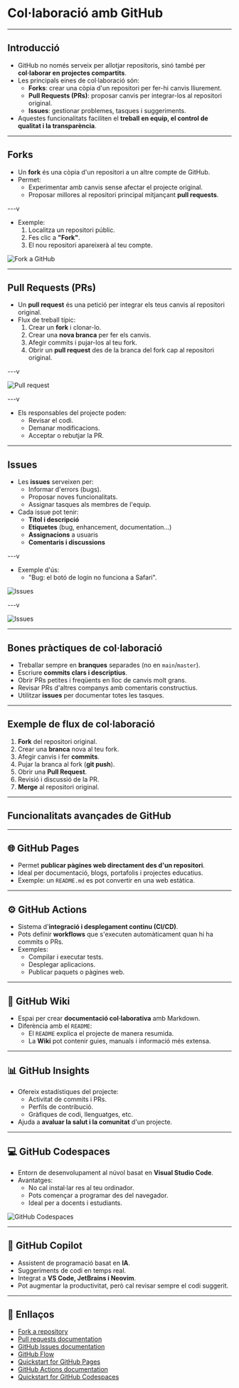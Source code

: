 # Col·laboració amb GitHub

---

## Introducció

- GitHub no només serveix per allotjar repositoris, sinó també per **col·laborar en projectes compartits**.
- Les principals eines de col·laboració són:
  - **Forks**: crear una còpia d'un repositori per fer-hi canvis lliurement.
  - **Pull Requests (PRs)**: proposar canvis per integrar-los al repositori original.
  - **Issues**: gestionar problemes, tasques i suggeriments.
- Aquestes funcionalitats faciliten el **treball en equip, el control de qualitat i la transparència**.

---

## Forks

- Un **fork** és una còpia d'un repositori a un altre compte de GitHub.
- Permet:
  - Experimentar amb canvis sense afectar el projecte original.
  - Proposar millores al repositori principal mitjançant **pull requests**.

---v

- Exemple:
  1. Localitza un repositori públic.
  2. Fes clic a **"Fork"**.
  3. El nou repositori apareixerà al teu compte.

![Fork a GitHub](./img/github_fork.png)

---

## Pull Requests (PRs)

- Un **pull request** és una petició per integrar els teus canvis al repositori original.
- Flux de treball típic:
  1. Crear un **fork** i clonar-lo.
  2. Crear una **nova branca** per fer els canvis.
  3. Afegir commits i pujar-los al teu fork.
  4. Obrir un **pull request** des de la branca del fork cap al repositori original.

---v

![Pull request](./img/github_pr.png)

---v

- Els responsables del projecte poden:
  - Revisar el codi.
  - Demanar modificacions.
  - Acceptar o rebutjar la PR.

---

## Issues

- Les **issues** serveixen per:
  - Informar d'errors (bugs).
  - Proposar noves funcionalitats.
  - Assignar tasques als membres de l'equip.
- Cada issue pot tenir:
  - **Títol i descripció**
  - **Etiquetes** (bug, enhancement, documentation…)
  - **Assignacions** a usuaris
  - **Comentaris i discussions**

---v

- Exemple d'ús:
  - "Bug: el botó de login no funciona a Safari".

![Issues](./img/github_issues.png)

---v

![Issues](./img/github_issues2.png)

---

## Bones pràctiques de col·laboració

- Treballar sempre en **branques** separades (no en `main`/`master`).
- Escriure **commits clars i descriptius**.
- Obrir PRs petites i freqüents en lloc de canvis molt grans.
- Revisar PRs d'altres companys amb comentaris constructius.
- Utilitzar **issues** per documentar totes les tasques.

---

## Exemple de flux de col·laboració

1. **Fork** del repositori original.
2. Crear una **branca** nova al teu fork.
3. Afegir canvis i fer **commits**.
4. Pujar la branca al fork (**git push**).
5. Obrir una **Pull Request**.
6. Revisió i discussió de la PR.
7. **Merge** al repositori original.

---

## Funcionalitats avançades de GitHub

---

## 🌐 GitHub Pages

- Permet **publicar pàgines web directament des d'un repositori**.
- Ideal per documentació, blogs, portafolis i projectes educatius.
- Exemple: un `README.md` es pot convertir en una web estàtica.

---

## ⚙️ GitHub Actions

- Sistema d'**integració i desplegament continu (CI/CD)**.
- Pots definir **workflows** que s'executen automàticament quan hi ha commits o PRs.
- Exemples:
  - Compilar i executar tests.
  - Desplegar aplicacions.
  - Publicar paquets o pàgines web.

---

## 📖 GitHub Wiki

- Espai per crear **documentació col·laborativa** amb Markdown.
- Diferència amb el `README`:
  - El `README` explica el projecte de manera resumida.
  - La **Wiki** pot contenir guies, manuals i informació més extensa.

---

## 📊 GitHub Insights

- Ofereix estadístiques del projecte:
  - Activitat de commits i PRs.
  - Perfils de contribució.
  - Gràfiques de codi, llenguatges, etc.
- Ajuda a **avaluar la salut i la comunitat** d'un projecte.

---

## 💻 GitHub Codespaces

- Entorn de desenvolupament al núvol basat en **Visual Studio Code**.
- Avantatges:
  - No cal instal·lar res al teu ordinador.
  - Pots començar a programar des del navegador.
  - Ideal per a docents i estudiants.

![GitHub Codespaces](./img/github_codespaces.png)

---

## 🤖 GitHub Copilot

- Assistent de programació basat en **IA**.
- Suggeriments de codi en temps real.
- Integrat a **VS Code, JetBrains i Neovim**.
- Pot augmentar la productivitat, però cal revisar sempre el codi suggerit.

---

## 🔗 Enllaços

- [Fork a repository](https://docs.github.com/en/get-started/quickstart/fork-a-repo)
- [Pull requests documentation](https://docs.github.com/en/pull-requests)
- [GitHub Issues documentation](https://docs.github.com/en/issues)
- [GitHub Flow](https://docs.github.com/en/get-started/using-github/github-flow)
- [Quickstart for GitHub Pages](https://docs.github.com/en/pages/quickstart)
- [GitHub Actions documentation](https://docs.github.com/en/actions)
- [Quickstart for GitHub Codespaces](https://docs.github.com/en/codespaces/quickstart)
